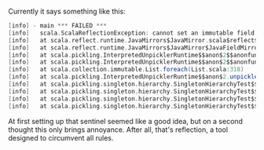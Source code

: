 Currently it says something like this:

```scala
[info] - main *** FAILED ***
[info]   scala.ScalaReflectionException: cannot set an immutable field x
[info]   at scala.reflect.runtime.JavaMirrors$JavaMirror.scala$reflect$runtime$JavaMirrors$JavaMirror$$ErrorSetImmutableField(JavaMirrors.scala:136)
[info]   at scala.reflect.runtime.JavaMirrors$JavaMirror$JavaFieldMirror.set(JavaMirrors.scala:285)
[info]   at scala.pickling.InterpretedUnpicklerRuntime$$anon$2$$anonfun$unpickle$1.apply(Runtime.scala:135)
[info]   at scala.pickling.InterpretedUnpicklerRuntime$$anon$2$$anonfun$unpickle$1.apply(Runtime.scala:132)
[info]   at scala.collection.immutable.List.foreach(List.scala:318)
[info]   at scala.pickling.InterpretedUnpicklerRuntime$$anon$2.unpickle(Runtime.scala:132)
[info]   at scala.pickling.singleton.hierarchy.SingletonHierarchyTest$$anonfun$1.test$1(singleton-hierarchy.scala:17)
[info]   at scala.pickling.singleton.hierarchy.SingletonHierarchyTest$$anonfun$1.apply$mcV$sp(singleton-hierarchy.scala:19)
[info]   at scala.pickling.singleton.hierarchy.SingletonHierarchyTest$$anonfun$1.apply(singleton-hierarchy.scala:12)
[info]   at scala.pickling.singleton.hierarchy.SingletonHierarchyTest$$anonfun$1.apply(singleton-hierarchy.scala:12)
```

At first setting up that sentinel seemed like a good idea, but on a second thought this only brings annoyance. After all, that's reflection, a tool designed to circumvent all rules.

